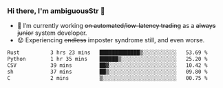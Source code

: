 ### Hi there, I'm ambiguou~~s~~Str 👋

<!--
**ambiguoustexture/ambiguoustexture** is a ✨ _special_ ✨ repository because its `README.md` (this file) appears on your GitHub profile.

Here are some ideas to get you started:
-->
- 🔭 I’m currently working ~~on automated/low-latency trading~~ as a ~~always junior~~ system developer.
- :worried: Experiencing ~~endless~~ imposter syndrome still, and even worse.

<!--START_SECTION:waka-->

```txt
Rust          3 hrs 23 mins   █████████████▒░░░░░░░░░░░   53.69 %
Python        1 hr 35 mins    ██████▒░░░░░░░░░░░░░░░░░░   25.20 %
CSV           39 mins         ██▓░░░░░░░░░░░░░░░░░░░░░░   10.42 %
sh            37 mins         ██▒░░░░░░░░░░░░░░░░░░░░░░   09.80 %
C             2 mins          ▒░░░░░░░░░░░░░░░░░░░░░░░░   00.75 %
```

<!--END_SECTION:waka-->
